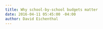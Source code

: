 ```yaml
---
title: Why school-by-school budgets matter
date: 2016-04-11 05:45:00 -04:00
author: David Eichenthal
---
```


